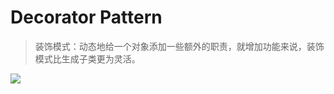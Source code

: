 # Decorator Pattern  
> 装饰模式：动态地给一个对象添加一些额外的职责，就增加功能来说，装饰模式比生成子类更为灵活。  
  
![](https://i.imgur.com/1caU6uc.jpg)